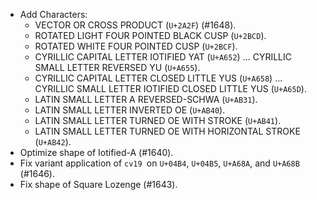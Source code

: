 * Add Characters:
  - VECTOR OR CROSS PRODUCT (`U+2A2F`) (#1648).
  - ROTATED LIGHT FOUR POINTED BLACK CUSP (`U+2BCD`).
  - ROTATED WHITE FOUR POINTED CUSP (`U+2BCF`).
  - CYRILLIC CAPITAL LETTER IOTIFIED YAT (`U+A652`) ... CYRILLIC SMALL LETTER REVERSED YU (`U+A655`).
  - CYRILLIC CAPITAL LETTER CLOSED LITTLE YUS (`U+A658`) ... CYRILLIC SMALL LETTER IOTIFIED CLOSED LITTLE YUS (`U+A65D`).
  - LATIN SMALL LETTER A REVERSED-SCHWA (`U+AB31`).
  - LATIN SMALL LETTER INVERTED OE (`U+AB40`).
  - LATIN SMALL LETTER TURNED OE WITH STROKE (`U+AB41`).
  - LATIN SMALL LETTER TURNED OE WITH HORIZONTAL STROKE (`U+AB42`).
* Optimize shape of Iotified-A (#1640).
* Fix variant application of `cv19 `on `U+04B4`, `U+04B5`, `U+A68A`, and `U+A68B` (#1646).
* Fix shape of Square Lozenge (#1643).
